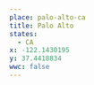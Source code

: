 ```yaml
---
place: palo-alto-ca
title: Palo Alto
states:
  - CA
x: -122.1430195
y: 37.4418834
wwc: false
---
```

